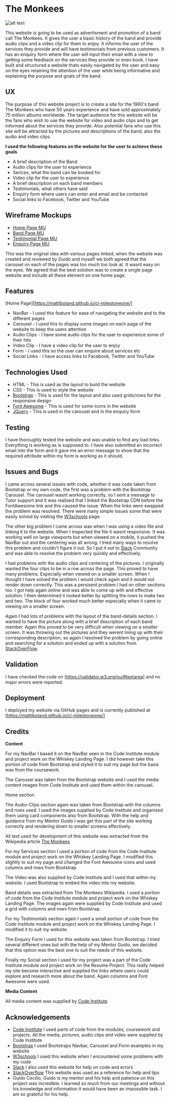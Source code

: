 # The Monkees

![alt text](https://github.com/mattjboland/ci-milestoneone/blob/master/images/monkees12.jpg)

This website is going to be used as advertisment and promotion of a band call The Monkees. It gives the user a basic
history of the band and provide audio clips and a video clip for them to enjoy. It informs the user of the services 
they provide and will have testimonials from previous customers. It has an enquiry form where the user will input their
email with a view to getting some feedback on the services they provide or even book. I have built and structured a 
website thats easily navigated by the user and easy on the eyes retaining the attention of the user while being 
informative and explaining the purpose and goals of the band.

## UX

The purpose of this website project is to create a site for the 1960's band The Monkees who have 50 years experience and 
have sold approximately 75 million albums worldwide. The target audience for this website will be the fans who wish to 
use the website for video and audio clips and to get informed about the services they provide. Also potential fans who use 
this site will be attracted by the pictures and descriptions of the band, also the audio and video clips.

**I used the following features on the website for the user to achieve these goals**

* A brief description of the Band
* Audio clips for the user to experience
* Serices, what the band can be booked for
* Video clip for the user to experience
* A brief description on each band members
* Testimonials, what others have said
* Enquiry form where users can enter and email and be contacted
* Social links to Facebook, Twitter and YouTube

## Wireframe Mockups

* [Home Page MU](https://github.com/mattjboland/ci-milestoneone/blob/master/wirefame-mockup/IMG_0486.jpg)
* [Band Page MU](https://github.com/mattjboland/ci-milestoneone/blob/master/wirefame-mockup/IMG_0487.jpg)
* [Testimonial Page MU](https://github.com/mattjboland/ci-milestoneone/blob/master/wirefame-mockup/IMG_0488.jpg)
* [Enquiry Page MU](https://github.com/mattjboland/ci-milestoneone/blob/master/wirefame-mockup/IMG_0489.jpg)

This was the original idea with various pages linked, when the website was created and reviewed by Guido and myself
we both agreed that the carousel on each of the pages was too much too look at. It wasnt easy on the eyes. We agreed
that the best solution was to create a single page website and include all these element on one home page.

## Features

[Home Page][https://mattjboland.github.io/ci-milestoneone/]

* NavBar - I used this feature for ease of navigating the website and to the different pages 
* Carousel - I used this to display some images on each page of the website to keep the users attention
* Audio Clips - I have some audio clips for the user to experience some of their hits
* Video Clip - I have a video clip for the user to enjoy
* Form - I used this so the user can enquire about services etc
* Social Links - I have access links to Facebook, Twitter and YouTube

## Technologies Used

* HTML - This is used as the layout to build the website
* CSS - This is used to style the website
* [Bootstrap](https://getbootstrap.com/) - This is used for the layout and also used grids/rows for the responsive design
* [Font Awesome](https://fontawesome.com/) - This is used for some icons in the website
* [JQuery](https://jquery.com/) - This is used in the carousel and in the enquiry form

## Testing

I have thoroughly tested the website and was unable to find any bad links. Everything is working as is supposed to. I 
have also submitted an incorrect email into the form and it gave me an error message to show that the required attribute 
within my form is working as it should.

## Issues and Bugs

I came across several issues with code, whether it was code taken from Bootstrap or my own code. the first was a problem 
with the Bootstrap Carousel. The carousel wasnt working correctly, so I sent a message to Tutor support and it was 
realised that I linked the Bootstrap CDN before the FontAwesome link and this caused the issue. When the links were 
swapped the problem was resolved. There were many simple issues some that were easily solved by visiting the 
[W3schools](https://www.w3schools.com/) page.

The other big problem I came across was when I was using a video file and linking it to the website. When I inspected 
the file it wasnt responsive. It was working well on large viewports but when viewed on a mobile, it pushed the NavBar 
out and the centering was all wrong. I tried many ways to resolve this problem and couldn't figure it out. So I put it 
out to [Slack](https://slack.com/intl/en-ie/) Community and was able to resolve the problem very quickly and effectively.

I had problems with the audio clips and centering of the pictures. I originally wanted the four clips to be in a row across
the page. This proved to have many problems. Especially when viewed on a smaller screen. When I thought I have solved the 
problem I would check again and it would not render down correctly. This was a persisent problem I had on other sections
too. I got help again online and was able to come up with and effective solution. I then determined it looked better by
splitting the rows to make two and two. The block of four worked much better especially when it came to viewing on a 
smaller screen.

Again I had lots of problems with the layout of the band-details section. I wanted to have the picture along with a brief
description of each band member. Again this proved to be very difficult when viewing on a smaller screen. It was throwing
out the pictures and they werent lining up with their corresponding description, so again I resolved the problem by going 
online and searching for a solution and ended up with a solution from [StackOverFlow](https://stackoverflow.com/).

## Validation

I have checked the code on [https://validator.w3.org/nu/#textarea] and no major errors were reported.

## Deployment

I deployed my website via GitHub pages and is currently published at [https://mattjboland.github.io/ci-milestoneone/]

## Credits

**Content**

For my NavBar I based it on the NavBar seen in the Code Institute module and project work on the Whiskey Landing
Page. I did however take this portion of code from Bootstrap and styled it to suit my page but the basis was from
the coursework.

The Carousel was taken from the Bootstrap website and I used the media content images from Code Institute and used 
them within the carousel.

Home section

The Audio-Clips section again was taken from Bootstrap with the columns and rows used. I used the images supplied by 
Code Institute and organised them using card components also from Bootstrap. With the help and guidance from my Mentor
Guido I was get this part of the site working correctly and rendering down to smaller screens effectively.

All text used for development of this website was extracted from the Wikipedia article 
[The Monkees](https://en.wikipedia.org/wiki/The_Monkees)

For my Services section I used a portion of code from the Code Institute module and project work on the Whiskey
Landing Page. I modified this slightly to suit my page and changed the Font Awesome icons and used columns and rows
from Bootstrap.

The Video was also supplied by Code Institute and I used that within my website. I used Bootstrap to embed the video into
my website. 

Band details was extracted from The Monkees Wikipedia.  I used a portion of code from the Code Institute module and 
project work on the Whiskey Landing Page. The images again were supplied by Code Institute and used a grid with columns 
and rows from Bootstrap.

For my Testimonials section again I used a small portion of code from the Code Institute module and project work on the 
Whiskey Landing Page. I modified it to suit my website.

The Enquiry Form I used for this website was taken from Bootstrap. I tried several different ones but with the help of my 
Mentor Guido, we decided that this option was the best one to suit the needs of this website.

Finally my Social section I used for my project was a part of the Code Institute module and project work on the Resume 
Project. This really helped my site become interactive and supplied the links where users could explore and research more
about the band. Again columns and Font Awesome were used.

**Media Content**

All media content was supplied by [Code Institute](https://github.com/Code-Institute-Org/project-assets)

## Acknowledgements

* [Code Institute](https://codeinstitute.net/) I used parts of code from the modules, coursework and projects. All
    the media, pictures, audio clips and video were supplied by Code Institute
* [Bootstrap](https://getbootstrap.com/) I used Bootstraps Navbar, Carousel and Form examples in my website
* [W3schools](https://www.w3schools.com/) I used this website when I encountered some problems with my code
* [Slack](https://slack.com/intl/en-ie/) I also used this website for help on code and errors
* [StackOverflow](https://stackoverflow.com/) This website was used as a reference for help and tips
* Guido Cecilio, Guido is my mentor and his help and patience on this project was incredible. I learned so much from 
our meetings and without his knowledge and information it would have been an impossible task. I am so grateful for his 
help.


